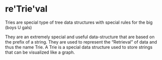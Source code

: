 # re'Trie'val
Tries are special type of tree data structures with special rules for the big (boys U gals) 
<p>
They are an extremely special and useful data-structure that are based on the prefix of a string.
They are used to represent the “Retrieval” of data and thus the name Trie. A Trie is a special data
structure used to store strings that can be visualized like a graph.
</p>